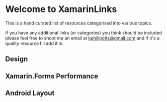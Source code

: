 # Welcome to XamarinLinks

This is a hand curated list of resources categorised into various topics.

If you have any additional links (or categories) you think should be included please feel free to shoot me an email at kphillpotts@gmail.com and if it's a quality resource I'll add it in.

## Design

## Xamarin.Forms Performance

## Android Layout

